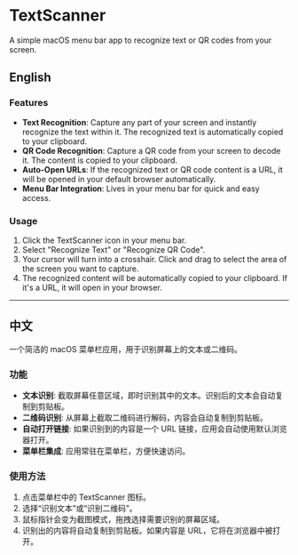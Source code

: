 # TextScanner

A simple macOS menu bar app to recognize text or QR codes from your screen.

## English

### Features

-   **Text Recognition**: Capture any part of your screen and instantly recognize the text within it. The recognized text is automatically copied to your clipboard.
-   **QR Code Recognition**: Capture a QR code from your screen to decode it. The content is copied to your clipboard.
-   **Auto-Open URLs**: If the recognized text or QR code content is a URL, it will be opened in your default browser automatically.
-   **Menu Bar Integration**: Lives in your menu bar for quick and easy access.

### Usage

1.  Click the TextScanner icon in your menu bar.
2.  Select "Recognize Text" or "Recognize QR Code".
3.  Your cursor will turn into a crosshair. Click and drag to select the area of the screen you want to capture.
4.  The recognized content will be automatically copied to your clipboard. If it's a URL, it will open in your browser.

---

## 中文

一个简洁的 macOS 菜单栏应用，用于识别屏幕上的文本或二维码。

### 功能

-   **文本识别**: 截取屏幕任意区域，即时识别其中的文本。识别后的文本会自动复制到剪贴板。
-   **二维码识别**: 从屏幕上截取二维码进行解码，内容会自动复制到剪贴板。
-   **自动打开链接**: 如果识别到的内容是一个 URL 链接，应用会自动使用默认浏览器打开。
-   **菜单栏集成**: 应用常驻在菜单栏，方便快速访问。

### 使用方法

1.  点击菜单栏中的 TextScanner 图标。
2.  选择“识别文本”或“识别二维码”。
3.  鼠标指针会变为截图模式，拖拽选择需要识别的屏幕区域。
4.  识别出的内容将自动复制到剪贴板。如果内容是 URL，它将在浏览器中被打开。
